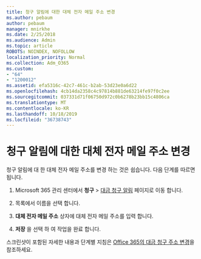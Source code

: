```yaml
---
title: 청구 알림에 대한 대체 전자 메일 주소 변경
ms.author: pebaum
author: pebaum
manager: mnirkhe
ms.date: 2/25/2018
ms.audience: Admin
ms.topic: article
ROBOTS: NOINDEX, NOFOLLOW
localization_priority: Normal
ms.collection: Adm_O365
ms.custom:
- "64"
- "1200012"
ms.assetid: efa5316c-42c7-461c-b2ab-53d23e0a6d22
ms.openlocfilehash: 4cb14da2358c4c97814b881de63214fe97f0c2ee
ms.sourcegitcommit: 037331d71f06750d972c0b6278b23bb15c4806ca
ms.translationtype: MT
ms.contentlocale: ko-KR
ms.lasthandoff: 10/18/2019
ms.locfileid: "36738743"
---
```

# <a name="change-the-alternate-email-address-for-billing-notification"></a>청구 알림에 대한 대체 전자 메일 주소 변경

청구 알림에 대 한 대체 전자 메일 주소를 변경 하는 것은 쉽습니다. 다음 단계를 따르면 됩니다.
  
1. Microsoft 365 관리 센터에서 **청구** \> [대금 청구 알림](https://go.microsoft.com/fwlink/p/?linkid=853212) 페이지로 이동 합니다.  

2. 목록에서 이름을 선택 합니다.

3. **대체 전자 메일 주소** 상자에 대체 전자 메일 주소를 입력 합니다.

4. **저장** 을 선택 하 여 작업을 완료 합니다.

스크린샷이 포함된 자세한 내용과 단계별 지침은 [Office 365의 대금 청구 주소 변경](https://docs.microsoft.com/office365/admin/subscriptions-and-billing/change-your-billing-addresses)을 참조하세요.
  